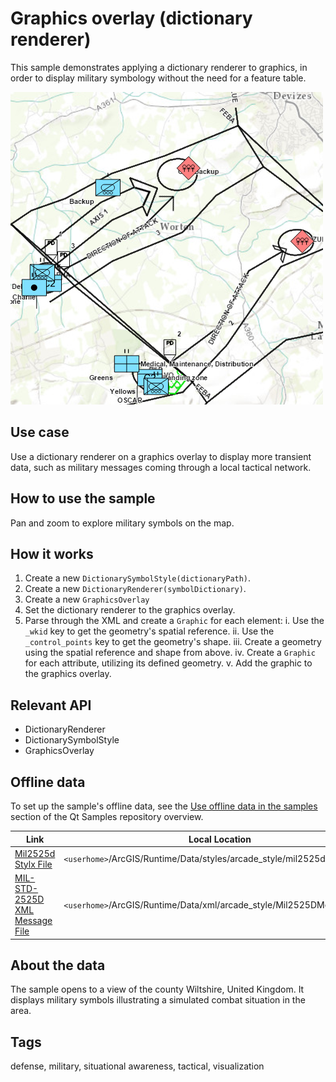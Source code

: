 # Graphics overlay (dictionary renderer)

This sample demonstrates applying a dictionary renderer to graphics, in order to display military symbology without the need for a feature table.

![](screenshot.png)

## Use case

Use a dictionary renderer on a graphics overlay to display more transient data, such as military messages coming through a local tactical network.

## How to use the sample

Pan and zoom to explore military symbols on the map.

## How it works

1. Create a new `DictionarySymbolStyle(dictionaryPath)`.
2. Create a new `DictionaryRenderer(symbolDictionary)`.
3. Create a new `GraphicsOverlay`
4. Set the  dictionary renderer to the graphics overlay.
5. Parse through the XML and create a `Graphic` for each element:
  i. Use the `_wkid` key to get the geometry's spatial reference.
  ii. Use the `_control_points` key to get the geometry's shape.
  iii. Create a geometry using the spatial reference and shape from above.
  iv. Create a `Graphic` for each attribute, utilizing its defined geometry.
  v. Add the graphic to the graphics overlay.

## Relevant API

* DictionaryRenderer
* DictionarySymbolStyle
* GraphicsOverlay

## Offline data

To set up the sample's offline data, see the [Use offline data in the samples](https://github.com/Esri/arcgis-runtime-samples-qt#use-offline-data-in-the-samples) section of the Qt Samples repository overview.

Link | Local Location
---------|-------|
|[Mil2525d Stylx File](https://www.arcgis.com/home/item.html?id=44b781991d194dd8bc423e642c1932c5)| `<userhome>`/ArcGIS/Runtime/Data/styles/arcade_style/mil2525d.stylx |
|[MIL-STD-2525D XML Message File](https://arcgisruntime.maps.arcgis.com/home/item.html?id=623382e0113d40698538f249e3bcb1c0)| `<userhome>`/ArcGIS/Runtime/Data/xml/arcade_style/Mil2525DMessages.xml |

## About the data

The sample opens to a view of the county Wiltshire, United Kingdom. It displays military symbols illustrating a simulated combat situation in the area.

## Tags

defense, military, situational awareness, tactical, visualization
